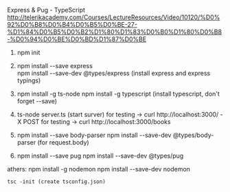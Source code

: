 Express & Pug - TypeScript
http://telerikacademy.com/Courses/LectureResources/Video/10120/%D0%92%D0%B8%D0%B4%D0%B5%D0%BE-27-%D1%84%D0%B5%D0%B2%D1%80%D1%83%D0%B0%D1%80%D0%B8-%D0%94%D0%BE%D0%BD%D1%87%D0%BE

01. npm init

02. npm install --save express  
    npm install --save-dev @types/express
    (install express and express typings)

03. npm install -g ts-node
    npm install -g typescript
    (install typescript, don't forget --save)

04. ts-node server.ts (start surver)
        for testing -> curl http://localhost:3000/ -X POST
        for testing -> curl http://localhost:3000/books

06. npm install --save body-parser 
    npm install --save-dev  @types/body-parser
    (for request.body)

07. npm install --save pug 
    npm install --save-dev @types/pug

athers: 
    npm install -g nodemon
    npm install --save-dev nodemon

    tsc -init (create tsconfig.json)
